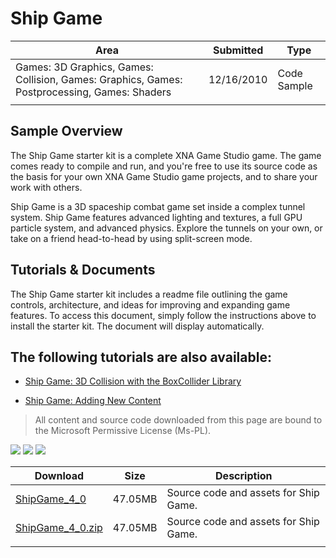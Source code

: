 # Ship Game

|Area|Submitted|Type|
|-|-|-|
Games: 3D Graphics, Games: Collision, Games: Graphics, Games: Postprocessing, Games: Shaders|12/16/2010|Code Sample
||||

## Sample Overview

The Ship Game starter kit is a complete XNA Game Studio game. The game comes ready to compile and run, and you're free to use its source code as the basis for your own XNA Game Studio game projects, and to share your work with others.

Ship Game is a 3D spaceship combat game set inside a complex tunnel system. Ship Game features advanced lighting and textures, a full GPU particle system, and advanced physics. Explore the tunnels on your own, or take on a friend head-to-head by using split-screen mode.

## Tutorials & Documents

The Ship Game starter kit includes a readme file outlining the game controls, architecture, and ideas for improving and expanding game features. To access this document, simply follow the instructions above to install the starter kit. The document will display automatically.

## The following tutorials are also available:

* [Ship Game: 3D Collision with the BoxCollider Library](https://github.com/simondarksidej/XNAGameStudio/wiki/Ship_Game_3D_Collision_with_the-BoxCollider_Library)

* [Ship Game: Adding New Content](https://github.com/simondarksidej/XNAGameStudio/wiki/Ship_Game_Adding_New_Content)

> All content and source code downloaded from this page are bound to the Microsoft Permissive License (Ms-PL).

![](https://github.com/simondarksidej/XNAGameStudio/blob/master/Images/shipgame1.png?raw=true)
![](https://github.com/simondarksidej/XNAGameStudio/blob/master/Images/shipgame2.png?raw=true)
![](https://github.com/simondarksidej/XNAGameStudio/blob/master/Images/shipgame3.png?raw=true)

Download | Size | Description
---|---|---|
[ShipGame_4_0](https://github.com/simondarksidej/XNAGameStudio/tree/master/Samples/ShipGame_4_0) | 47.05MB | Source code and assets for Ship Game.
[ShipGame_4_0.zip](https://github.com/simondarksidej/XNAGameStudio.zip/tree/master/Samples/ShipGame_4_0.zip) | 47.05MB | Source code and assets for Ship Game.
||||

